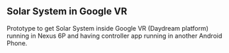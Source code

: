 ## Solar System in Google VR
Prototype to get Solar System inside Google VR (Daydream platform) running in Nexus 6P and having controller app running in another Android Phone.
